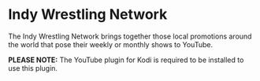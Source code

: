 Indy Wrestling Network
===============

The Indy Wrestling Network brings together those local promotions around the world that pose their weekly or monthly shows to YouTube.

**PLEASE NOTE:** 
The YouTube plugin for Kodi is required to be installed to use this plugin.